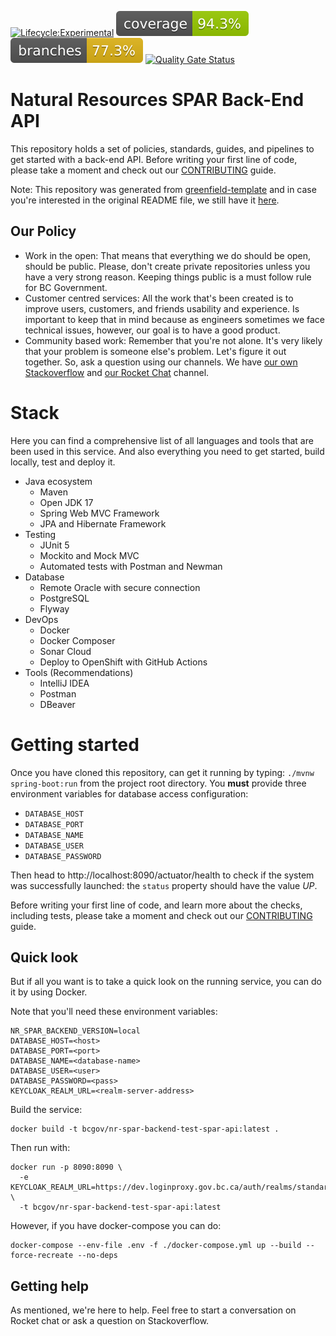 [![Lifecycle:Experimental](https://img.shields.io/badge/Lifecycle-Experimental-339999)](https://github.com/bcgov/nr-spar-backend)
![Coverage](.github/badges/jacoco.svg)
![Branches](.github/badges/branches.svg)
[![Quality Gate Status](https://sonarcloud.io/api/project_badges/measure?project=bcgov_nr-spar-backend&metric=alert_status)](https://sonarcloud.io/summary/new_code?id=bcgov_nr-spar-backend)

# Natural Resources SPAR Back-End API

This repository holds a set of policies, standards, guides, and pipelines to
get started with a back-end API. Before writing your first line of code, please
take a moment and check out our [CONTRIBUTING](CONTRIBUTING.md) guide.

Note: This repository was generated from [greenfield-template](https://github.com/bcgov/greenfield-template)
and in case you're interested in the original README file, we still have it [here](README_template.md).

## Our Policy

- Work in the open: That means that everything we do should be open, should be
public. Please, don't create private repositories unless you have a very strong
reason. Keeping things public is a must follow rule for BC Government.
- Customer centred services: All the work that's been created is to improve users,
customers, and friends usability and experience. Is important to keep that in mind 
because as engineers sometimes we face technical issues, however, our goal is
to have a good product.
- Community based work: Remember that you're not alone. It's very likely that
your problem is someone else's problem. Let's figure it out together. So, ask
a question using our channels. We have [our own Stackoverflow](https://stackoverflow.developer.gov.bc.ca/)
and [our Rocket Chat](https://chat.developer.gov.bc.ca/) channel.

# Stack

Here you can find a comprehensive list of all languages and tools that are been used
in this service. And also everything you need to get started, build locally, test
and deploy it. 

- Java ecosystem
  - Maven
  - Open JDK 17
  - Spring Web MVC Framework
  - JPA and Hibernate Framework
- Testing
  - JUnit 5
  - Mockito and Mock MVC
  - Automated tests with Postman and Newman
- Database
  - Remote Oracle with secure connection
  - PostgreSQL
  - Flyway
- DevOps
  - Docker
  - Docker Composer
  - Sonar Cloud
  - Deploy to OpenShift with GitHub Actions
- Tools (Recommendations)
  - IntelliJ IDEA
  - Postman
  - DBeaver

# Getting started

Once you have cloned this repository, can get it running by typing: `./mvnw spring-boot:run`
from the project root directory. You **must** provide three environment variables for database
access configuration:

- `DATABASE_HOST`
- `DATABASE_PORT`
- `DATABASE_NAME`
- `DATABASE_USER`
- `DATABASE_PASSWORD`

Then head to http://localhost:8090/actuator/health to check if the system was successfully launched:
the `status` property should have the value *UP*.

Before writing your first line of code, and learn more about the checks, including
tests, please take a moment and check out our [CONTRIBUTING](CONTRIBUTING.md) guide.

## Quick look

But if all you want is to take a quick look on the running service, you can do it by
using Docker.

Note that you'll need these environment variables:
```
NR_SPAR_BACKEND_VERSION=local
DATABASE_HOST=<host>
DATABASE_PORT=<port>
DATABASE_NAME=<database-name>
DATABASE_USER=<user>
DATABASE_PASSWORD=<pass>
KEYCLOAK_REALM_URL=<realm-server-address>
```

Build the service:
```
docker build -t bcgov/nr-spar-backend-test-spar-api:latest .
```

Then run with:
```
docker run -p 8090:8090 \
  -e KEYCLOAK_REALM_URL=https://dev.loginproxy.gov.bc.ca/auth/realms/standard \
  -t bcgov/nr-spar-backend-test-spar-api:latest
```

However, if you have docker-compose you can do:
```
docker-compose --env-file .env -f ./docker-compose.yml up --build --force-recreate --no-deps
```

## Getting help

As mentioned, we're here to help. Feel free to start a conversation
on Rocket chat or ask a question on Stackoverflow.
